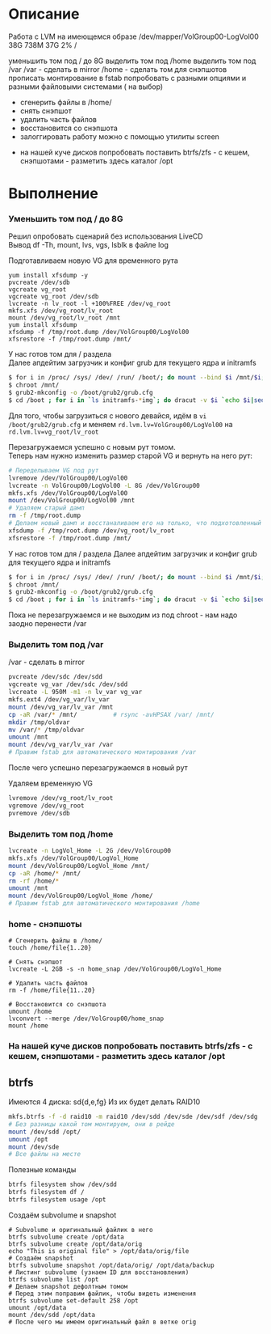 # Описание

Работа с LVM
на имеющемся образе
/dev/mapper/VolGroup00-LogVol00 38G 738M 37G 2% /

уменьшить том под / до 8G
выделить том под /home
выделить том под /var
/var - сделать в mirror
/home - сделать том для снэпшотов
прописать монтирование в fstab
попробовать с разными опциями и разными файловыми системами ( на выбор)
- сгенерить файлы в /home/
- снять снэпшот
- удалить часть файлов
- восстановится со снэпшота
- залоггировать работу можно с помощью утилиты screen

* на нашей куче дисков попробовать поставить btrfs/zfs - с кешем, снэпшотами - разметить здесь каталог /opt

# Выполнение

### Уменьшить том под / до 8G

Решил опробовать сценарий без использования LiveCD<br>
Вывод df -Th, mount, lvs, vgs, lsblk в файле log

Подготавливаем новую VG для временного рута
```
yum install xfsdump -y
pvcreate /dev/sdb
vgcreate vg_root
vgcreate vg_root /dev/sdb
lvcreate -n lv_root -l +100%FREE /dev/vg_root
mkfs.xfs /dev/vg_root/lv_root 
mount /dev/vg_root/lv_root /mnt
yum install xfsdump
xfsdump -f /tmp/root.dump /dev/VolGroup00/LogVol00
xfsrestore -f /tmp/root.dump /mnt/
```

У нас готов том для / раздела <br>
Далее апдейтим загрузчик и конфиг grub для текущего ядра и initramfs

```bash
$ for i in /proc/ /sys/ /dev/ /run/ /boot/; do mount --bind $i /mnt/$i; done
$ chroot /mnt/
$ grub2-mkconfig -o /boot/grub2/grub.cfg 
$ cd /boot ; for i in `ls initramfs-*img`; do dracut -v $i `echo $i|sed "s/initramfs-//g; s/.img//g"` --force; done
```

Для того, чтобы загрузиться с нового девайся, идём в `vi /boot/grub2/grub.cfg` и меняем `rd.lvm.lv=VolGroup00/LogVol00` на `rd.lvm.lv=vg_root/lv_root`

Перезагружаемся успешно с новым рут томом.<br>
Теперь нам нужно изменить размер старой VG и вернуть на него рут:

```bash
# Переделываем VG под рут
lvremove /dev/VolGroup00/LogVol00
lvcreate -n VolGroup00/LogVol00 -L 8G /dev/VolGroup00
mkfs.xfs /dev/VolGroup00/LogVol00
mount /dev/VolGroup00/LogVol00 /mnt
# Удаляем старый дамп
rm -f /tmp/root.dump
# Делаем новый дамп и восстаналиваем его на только, что подхотовленный том
xfsdump -f /tmp/root.dump /dev/vg_root/lv_root
xfsrestore -f /tmp/root.dump /mnt/
```
У нас готов том для / раздела
Далее апдейтим загрузчик и конфиг grub для текущего ядра и initramfs

```bash
$ for i in /proc/ /sys/ /dev/ /run/ /boot/; do mount --bind $i /mnt/$i; done
$ chroot /mnt/
$ grub2-mkconfig -o /boot/grub2/grub.cfg 
$ cd /boot ; for i in `ls initramfs-*img`; do dracut -v $i `echo $i|sed "s/initramfs-//g; s/.img//g"` --force; done
```
Пока не перезагружаемся и не выходим из под chroot - нам надо заодно перенести /var <br>

### Выделить том под /var

/var - сделать в mirror

```bash
pvcreate /dev/sdc /dev/sdd
vgcreate vg_var /dev/sdc /dev/sdd
lvcreate -L 950M -m1 -n lv_var vg_var
mkfs.ext4 /dev/vg_var/lv_var
mount /dev/vg_var/lv_var /mnt
cp -aR /var/* /mnt/          # rsync -avHPSAX /var/ /mnt/
mkdir /tmp/oldvar
mv /var/* /tmp/oldvar
umount /mnt
mount /dev/vg_var/lv_var /var 
# Правим fstab для автоматического монтирования /var
```

После чего успешно перезагружаемся в новый рут

Удаляем временную VG
```bash
lvremove /dev/vg_root/lv_root
vgremove /dev/vg_root
pvremove /dev/sdb
```

### Выделить том под /home
```bash
lvcreate -n LogVol_Home -L 2G /dev/VolGroup00
mkfs.xfs /dev/VolGroup00/LogVol_Home
mount /dev/VolGroup00/LogVol_Home /mnt/
cp -aR /home/* /mnt/        
rm -rf /home/*
umount /mnt
mount /dev/VolGroup00/LogVol_Home /home/
# Правим fstab для автоматического монтирования /home
```

### home - снэпшоты
```
# Сгенерить файлы в /home/
touch /home/file{1..20}

# Снять снэпшот
lvcreate -L 2GB -s -n home_snap /dev/VolGroup00/LogVol_Home

# Удалить часть файлов
rm -f /home/file{11..20}

# Восстановится со снэпшота
umount /home
lvconvert --merge /dev/VolGroup00/home_snap
mount /home
```

### На нашей куче дисков попробовать поставить btrfs/zfs - с кешем, снэпшотами - разметить здесь каталог /opt

## btrfs
Имеются 4 диска: sd{d,e,fg}
Из их будет делать RAID10

```bash
mkfs.btrfs -f -d raid10 -m raid10 /dev/sdd /dev/sde /dev/sdf /dev/sdg
# Без разницы какой том монтируем, они в рейде
mount /dev/sdd /opt/
umount /opt
mount /dev/sde
# Все файлы на месте
```
Полезные команды
```bash
btrfs filesystem show /dev/sdd
btrfs filesystem df /
btrfs filesystem usage /opt
```

Создаём subvolume и snapshot
```
# Subvolume и оригинальный файлик в него
btrfs subvolume create /opt/data
btrfs subvolume create /opt/data/orig
echo "This is original file" > /opt/data/orig/file
# Создаём snapshot
btrfs subvolume snapshot /opt/data/orig/ /opt/data/backup
# Листинг subvolume (узнаем ID для восстановления)
btrfs subvolume list /opt
# Делаем snapshot дефолтным томом
# Перед этим поправим файлик, чтобы видеть изменения
btrfs subvolume set-default 258 /opt
umount /opt/data
mount /dev/sdd /opt/data
# После чего мы имеем оригинальный файл в ветке orig
```



